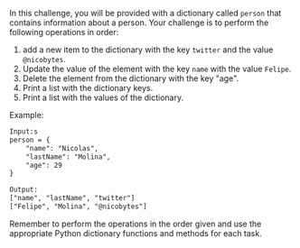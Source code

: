 In this challenge, you will be provided with a dictionary called `person` that contains information about a person. Your challenge is to perform the following operations in order:

1. add a new item to the dictionary with the key `twitter` and the value `@nicobytes`.
1. Update the value of the element with the key `name` with the value `Felipe`.
1. Delete the element from the dictionary with the key "age".
1. Print a list with the dictionary keys.
1. Print a list with the values of the dictionary.

Example:

```txt
Input:s
person = {
    "name": "Nicolas",
    "lastName": "Molina",
    "age": 29
}

Output:
["name", "lastName", "twitter"]
["Felipe", "Molina", "@nicobytes"]
```

Remember to perform the operations in the order given and use the appropriate Python dictionary functions and methods for each task.